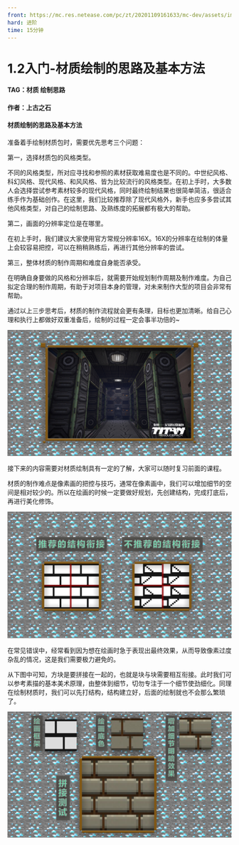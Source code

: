```yaml
---
front: https://mc.res.netease.com/pc/zt/20201109161633/mc-dev/assets/img/2_3.ddc36ed4.png
hard: 进阶
time: 15分钟
---
```


# 1.2入门-材质绘制的思路及基本方法



#### TAG：材质 绘制思路

#### 作者：上古之石



#### 材质绘制的思路及基本方法

准备着手绘制材质包时，需要优先思考三个问题：

第一，选择材质包的风格类型。

不同的风格类型，所对应寻找和参照的素材获取难易度也是不同的。中世纪风格、科幻风格、现代风格、和风风格、皆为比较流行的风格类型。在初上手时，大多数人会选择尝试参考素材较多的现代风格，同时最终绘制结果也很简单简洁，很适合练手作为基础创作。在这里，我们比较推荐除了现代风格外，新手也应多多尝试其他风格类型，对自己的绘制思路、及熟练度的拓展都有极大的帮助。

 

第二，画面的分辨率定位是在哪里。

在初上手时，我们建议大家使用官方常规分辨率16X。16X的分辨率在绘制的体量上会较容易把控，可以在稍稍熟练后，再进行其他分辨率的尝试。

 

第三，整体材质的制作周期和难度自身能否承受。

在明确自身要做的风格和分辨率后，就需要开始规划制作周期及制作难度。为自己拟定合理的制作周期，有助于对项目本身的管理，对未来制作大型的项目会非常有帮助。

 

通过以上三步思考后，材质的制作流程就会更有条理，目标也更加清晰。给自己心理和执行上都做好双重准备后，绘制的过程一定会事半功倍的~

![](./images/2_1.png)



接下来的内容需要对材质绘制具有一定的了解，大家可以随时复习前面的课程。

材质的制作难点是像素画的把控与技巧，通常在像素画中，我们可以增加细节的空间是相对较少的。所以在绘画的时候一定要做好规划，先创建结构，完成打底后，再进行美化修饰。

![](./images/2_2.png)



在常见错误中，经常看到因为想在绘画时急于表现出最终效果，从而导致像素过度杂乱的情况，这是我们需要极力避免的。

从下图中可知，方块是要拼接在一起的，也就是块与块需要相互衔接。此时我们可以参考素描的基本美术原理，由整体到细节，切勿专注于一个细节使劲细化。同理在绘制材质时，我们可以先打结构，结构建立好，后面的绘制就也不会那么繁琐了。

![](./images/2_3.png)

